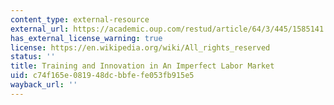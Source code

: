 ```yaml
---
content_type: external-resource
external_url: https://academic.oup.com/restud/article/64/3/445/1585141
has_external_license_warning: true
license: https://en.wikipedia.org/wiki/All_rights_reserved
status: ''
title: Training and Innovation in An Imperfect Labor Market
uid: c74f165e-0819-48dc-bbfe-fe053fb915e5
wayback_url: ''
---
```

